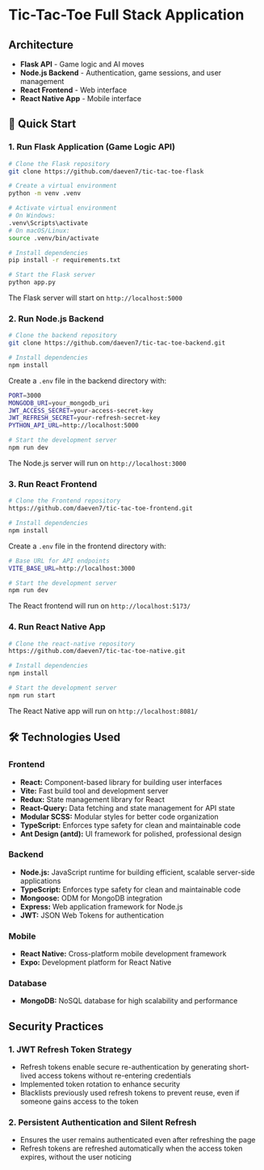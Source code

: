 # Tic-Tac-Toe Full Stack Application

##  Architecture

- **Flask API** - Game logic and AI moves
- **Node.js Backend** - Authentication, game sessions, and user management
- **React Frontend** - Web interface
- **React Native App** - Mobile interface

## 🚀 Quick Start

### 1. Run Flask Application (Game Logic API)

```bash
# Clone the Flask repository
git clone https://github.com/daeven7/tic-tac-toe-flask

# Create a virtual environment
python -m venv .venv

# Activate virtual environment
# On Windows:
.venv\Scripts\activate
# On macOS/Linux:
source .venv/bin/activate

# Install dependencies
pip install -r requirements.txt

# Start the Flask server
python app.py
```

The Flask server will start on `http://localhost:5000`

### 2. Run Node.js Backend

```bash
# Clone the backend repository
git clone https://github.com/daeven7/tic-tac-toe-backend.git

# Install dependencies
npm install

```

Create a `.env` file in the backend directory with:
```bash
PORT=3000
MONGODB_URI=your_mongodb_uri
JWT_ACCESS_SECRET=your-access-secret-key
JWT_REFRESH_SECRET=your-refresh-secret-key
PYTHON_API_URL=http://localhost:5000
```

```bash
# Start the development server
npm run dev
```

The Node.js server will run on `http://localhost:3000`

### 3. Run React Frontend

```bash
# Clone the Frontend repository
https://github.com/daeven7/tic-tac-toe-frontend.git

# Install dependencies
npm install

```

Create a `.env` file in the frontend directory with:
```bash
# Base URL for API endpoints
VITE_BASE_URL=http://localhost:3000
```

```bash
# Start the development server
npm run dev
```

The React frontend will run on `http://localhost:5173/`

### 4. Run React Native App

```bash
# Clone the react-native repository
https://github.com/daeven7/tic-tac-toe-native.git

# Install dependencies
npm install

# Start the development server
npm run start
```

The React Native app will run on `http://localhost:8081/`



## 🛠️ Technologies Used

### Frontend
- **React:** Component-based library for building user interfaces
- **Vite:** Fast build tool and development server
- **Redux:** State management library for React
- **React-Query:** Data fetching and state management for API state
- **Modular SCSS:** Modular styles for better code organization
- **TypeScript:** Enforces type safety for clean and maintainable code
- **Ant Design (antd):** UI framework for polished, professional design

### Backend
- **Node.js:** JavaScript runtime for building efficient, scalable server-side applications
- **TypeScript:** Enforces type safety for clean and maintainable code
- **Mongoose:** ODM for MongoDB integration
- **Express:** Web application framework for Node.js
- **JWT:** JSON Web Tokens for authentication

### Mobile
- **React Native:** Cross-platform mobile development framework
- **Expo:** Development platform for React Native

### Database
- **MongoDB:** NoSQL database for high scalability and performance



##  Security Practices

### 1. JWT Refresh Token Strategy
- Refresh tokens enable secure re-authentication by generating short-lived access tokens without re-entering credentials
- Implemented token rotation to enhance security
- Blacklists previously used refresh tokens to prevent reuse, even if someone gains access to the token

### 2. Persistent Authentication and Silent Refresh
- Ensures the user remains authenticated even after refreshing the page
- Refresh tokens are refreshed automatically when the access token expires, without the user noticing
